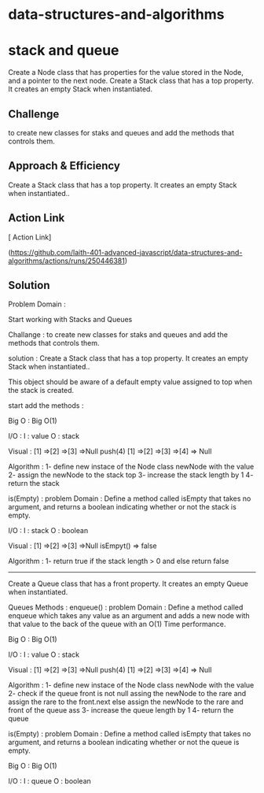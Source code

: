 # data-structures-and-algorithms

# stack and queue
Create a Node class that has properties for the value stored in the Node, and a pointer to the next node.
Create a Stack class that has a top property. It creates an empty Stack when instantiated.
## Challenge
<!-- Description of the challenge -->
to create new classes for staks and queues and add the methods that controls them.

## Approach & Efficiency
<!-- What approach did you take? Why? What is the Big O space/time for this approach? -->
Create a Stack class that has a top property. It creates an empty Stack when instantiated..

## Action Link 

[ Action Link]

(https://github.com/laith-401-advanced-javascript/data-structures-and-algorithms/actions/runs/250446381)

## Solution
<!-- Embedded whiteboard image -->



Problem Domain :

Start working with Stacks and Queues

Challange :
to create new classes for staks and queues and add the methods that controls them.

solution :
Create a Stack class that has a top property. It creates an empty Stack when instantiated..

This object should be aware of a default empty value assigned to top when the stack is created.

start add the methods :

Big O :
Big O(1)

I/O :
I : value O : stack

Visual :
[1] =>[2] =>[3] =>Null push(4) [1] =>[2] =>[3] =>[4] => Null

Algorithm :
1- define new instace of the Node class newNode with the value 2- assign the newNode to the stack top 3- increase the stack length by 1 4- return the stack

is(Empty) :
problem Domain :
Define a method called isEmpty that takes no argument, and returns a boolean indicating whether or not the stack is empty.



I/O :
I : stack O : boolean

Visual :
[1] =>[2] =>[3] =>Null isEmpyt() => false

Algorithm :
1- return true if the stack length > 0 and else return false



***********************************************
Create a Queue class that has a front property. It creates an empty Queue when instantiated.

Queues Methods :
enqueue() :
problem Domain :
Define a method called enqueue which takes any value as an argument and adds a new node with that value to the back of the queue with an O(1) Time performance.

Big O :
Big O(1)

I/O :
I : value O : stack

Visual :
[1] =>[2] =>[3] =>Null push(4) [1] =>[2] =>[3] =>[4] => Null

Algorithm :
1- define new instace of the Node class newNode with the value 2- check if the queue front is not null assing the newNode to the rare and assign the rare to the front.next else assign the newNode to the rare and front of the queue ass 3- increase the queue length by 1 4- return the queue

is(Empty) :
problem Domain :
Define a method called isEmpty that takes no argument, and returns a boolean indicating whether or not the queue is empty.

Big O :
Big O(1)

I/O :
I : queue O : boolean


